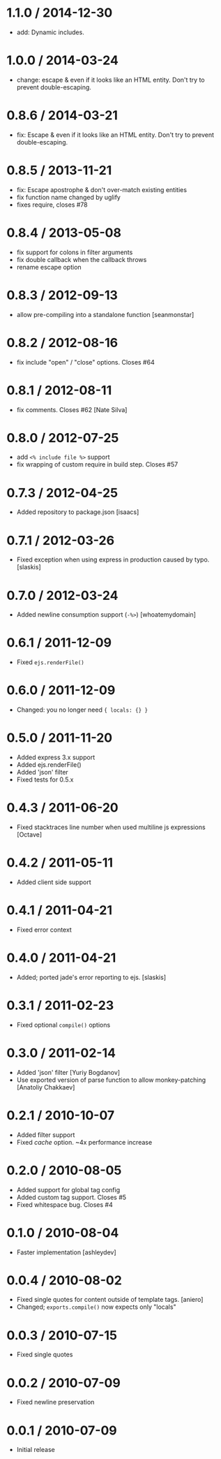 1.1.0 / 2014-12-30
==================

 * add: Dynamic includes.


1.0.0 / 2014-03-24
==================

 * change: escape & even if it looks like an HTML entity. Don't try to prevent double-escaping.

0.8.6 / 2014-03-21
==================

 * fix: Escape & even if it looks like an HTML entity. Don't try to prevent double-escaping.

0.8.5 / 2013-11-21
==================

 * fix: Escape apostrophe & don't over-match existing entities
 * fix function name changed by uglify
 * fixes require, closes #78

0.8.4 / 2013-05-08
==================

  * fix support for colons in filter arguments
  * fix double callback when the callback throws
  * rename escape option

0.8.3 / 2012-09-13
==================

  * allow pre-compiling into a standalone function [seanmonstar]

0.8.2 / 2012-08-16
==================

  * fix include "open" / "close" options. Closes #64

0.8.1 / 2012-08-11
==================

  * fix comments. Closes #62 [Nate Silva]

0.8.0 / 2012-07-25
==================

  * add `<% include file %>` support
  * fix wrapping of custom require in build step. Closes #57

0.7.3 / 2012-04-25
==================

  * Added repository to package.json [isaacs]

0.7.1 / 2012-03-26
==================

  * Fixed exception when using express in production caused by typo. [slaskis]

0.7.0 / 2012-03-24
==================

  * Added newline consumption support (`-%>`) [whoatemydomain]

0.6.1 / 2011-12-09
==================

  * Fixed `ejs.renderFile()`

0.6.0 / 2011-12-09
==================

  * Changed: you no longer need `{ locals: {} }`

0.5.0 / 2011-11-20
==================

  * Added express 3.x support
  * Added ejs.renderFile()
  * Added 'json' filter
  * Fixed tests for 0.5.x

0.4.3 / 2011-06-20
==================

  * Fixed stacktraces line number when used multiline js expressions [Octave]

0.4.2 / 2011-05-11
==================

  * Added client side support

0.4.1 / 2011-04-21
==================

  * Fixed error context

0.4.0 / 2011-04-21
==================

  * Added; ported jade's error reporting to ejs. [slaskis]

0.3.1 / 2011-02-23
==================

  * Fixed optional `compile()` options

0.3.0 / 2011-02-14
==================

  * Added 'json' filter [Yuriy Bogdanov]
  * Use exported version of parse function to allow monkey-patching [Anatoliy Chakkaev]

0.2.1 / 2010-10-07
==================

  * Added filter support
  * Fixed _cache_ option. ~4x performance increase

0.2.0 / 2010-08-05
==================

  * Added support for global tag config
  * Added custom tag support. Closes #5
  * Fixed whitespace bug. Closes #4

0.1.0 / 2010-08-04
==================

  * Faster implementation [ashleydev]

0.0.4 / 2010-08-02
==================

  * Fixed single quotes for content outside of template tags. [aniero]
  * Changed; `exports.compile()` now expects only "locals"

0.0.3 / 2010-07-15
==================

  * Fixed single quotes

0.0.2 / 2010-07-09
==================

  * Fixed newline preservation

0.0.1 / 2010-07-09
==================

  * Initial release
